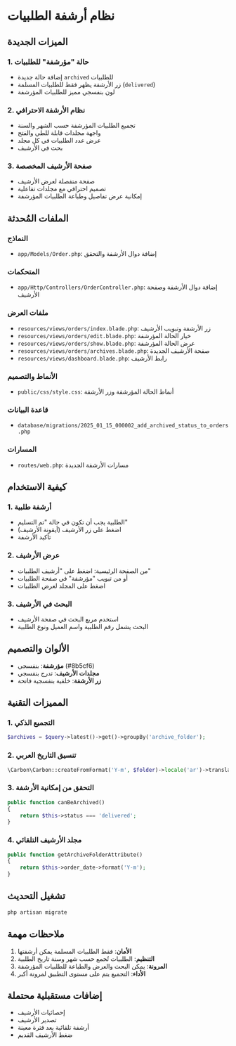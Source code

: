 # نظام أرشفة الطلبيات

## الميزات الجديدة

### 1. حالة "مؤرشفة" للطلبيات
- إضافة حالة جديدة `archived` للطلبيات
- زر الأرشفة يظهر فقط للطلبيات المسلمة (`delivered`)
- لون بنفسجي مميز للطلبيات المؤرشفة

### 2. نظام الأرشفة الاحترافي
- تجميع الطلبيات المؤرشفة حسب الشهر والسنة
- واجهة مجلدات قابلة للطي والفتح
- عرض عدد الطلبيات في كل مجلد
- بحث في الأرشيف

### 3. صفحة الأرشيف المخصصة
- صفحة منفصلة لعرض الأرشيف
- تصميم احترافي مع مجلدات تفاعلية
- إمكانية عرض تفاصيل وطباعة الطلبيات المؤرشفة

## الملفات المُحدثة

### النماذج
- `app/Models/Order.php`: إضافة دوال الأرشفة والتحقق

### المتحكمات
- `app/Http/Controllers/OrderController.php`: إضافة دوال الأرشفة وصفحة الأرشيف

### ملفات العرض
- `resources/views/orders/index.blade.php`: زر الأرشفة وتبويب الأرشيف
- `resources/views/orders/edit.blade.php`: خيار الحالة المؤرشفة
- `resources/views/orders/show.blade.php`: عرض الحالة المؤرشفة
- `resources/views/orders/archives.blade.php`: صفحة الأرشيف الجديدة
- `resources/views/dashboard.blade.php`: رابط الأرشيف

### الأنماط والتصميم
- `public/css/style.css`: أنماط الحالة المؤرشفة وزر الأرشفة

### قاعدة البيانات
- `database/migrations/2025_01_15_000002_add_archived_status_to_orders.php`

### المسارات
- `routes/web.php`: مسارات الأرشفة الجديدة

## كيفية الاستخدام

### 1. أرشفة طلبية
- الطلبية يجب أن تكون في حالة "تم التسليم"
- اضغط على زر الأرشيف (أيقونة الأرشيف)
- تأكيد الأرشفة

### 2. عرض الأرشيف
- من الصفحة الرئيسية: اضغط على "أرشيف الطلبيات"
- أو من تبويب "مؤرشفة" في صفحة الطلبيات
- اضغط على المجلد لعرض الطلبيات

### 3. البحث في الأرشيف
- استخدم مربع البحث في صفحة الأرشيف
- البحث يشمل رقم الطلبية واسم العميل ونوع الطلبية

## الألوان والتصميم

- **مؤرشفة**: بنفسجي (#8b5cf6)
- **مجلدات الأرشيف**: تدرج بنفسجي
- **زر الأرشفة**: خلفية بنفسجية فاتحة

## المميزات التقنية

### 1. التجميع الذكي
```php
$archives = $query->latest()->get()->groupBy('archive_folder');
```

### 2. تنسيق التاريخ العربي
```php
\Carbon\Carbon::createFromFormat('Y-m', $folder)->locale('ar')->translatedFormat('F Y')
```

### 3. التحقق من إمكانية الأرشفة
```php
public function canBeArchived()
{
    return $this->status === 'delivered';
}
```

### 4. مجلد الأرشيف التلقائي
```php
public function getArchiveFolderAttribute()
{
    return $this->order_date->format('Y-m');
}
```

## تشغيل التحديث

```bash
php artisan migrate
```

## ملاحظات مهمة

1. **الأمان**: فقط الطلبيات المسلمة يمكن أرشفتها
2. **التنظيم**: الطلبيات تُجمع حسب شهر وسنة تاريخ الطلبية
3. **المرونة**: يمكن البحث والعرض والطباعة للطلبيات المؤرشفة
4. **الأداء**: التجميع يتم على مستوى التطبيق لمرونة أكبر

## إضافات مستقبلية محتملة

- إحصائيات الأرشيف
- تصدير الأرشيف
- أرشفة تلقائية بعد فترة معينة
- ضغط الأرشيف القديم